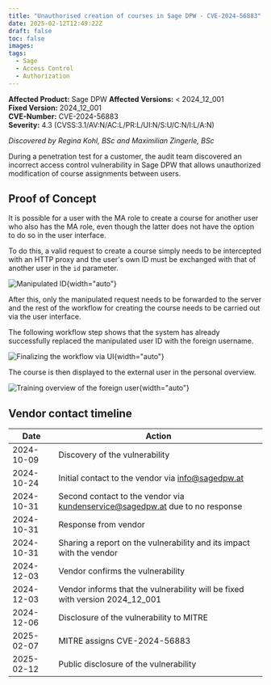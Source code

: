 ```yaml
---
title: "Unauthorised creation of courses in Sage DPW - CVE-2024-56883"
date: 2025-02-12T12:49:22Z
draft: false
toc: false
images:
tags:
  - Sage
  - Access Control
  - Authorization
---
```

<!-- These are required fields for the disclosure process -->
**Affected Product:** Sage DPW
**Affected Versions:** < 2024_12_001    
**Fixed Version:** 2024_12_001  
**CVE-Number:** CVE-2024-56883  
**Severity:** 4.3 (CVSS:3.1/AV:N/AC:L/PR:L/UI:N/S:U/C:N/I:L/A:N)

*Discovered by Regina Kohl, BSc and Maximilian Zingerle, BSc*

During a penetration test for a customer, the audit team discovered an incorrect access control vulnerability in Sage DPW that allows unauthorized modification of course assignments between users.

## Proof of Concept
It is possible for a user with the MA role to create a course for another user who also has the MA role, even though the latter does not have the option to do so in the user interface.

To do this, a valid request to create a course simply needs to be intercepted with an HTTP proxy and the user's own ID must be exchanged with that of another user in the ``id`` parameter.

![Manipulated ID](../images/CVE-2024-56883_1.png){width="auto"}

After this, only the manipulated request needs to be forwarded to the server and the rest of the workflow for creating the course needs to be carried out via the user interface.

The following workflow step shows that the system has already successfully replaced the manipulated user ID with the foreign username.

![Finalizing the workflow via UI](../images/CVE-2024-56883_2.png){width="auto"}

The course is then displayed to the external user in the personal overview.

![Training overview of the foreign user](../images/CVE-2024-56883_3.png){width="auto"}


## Vendor contact timeline 

| Date       | Action |
|------------|----------------------------|
| 2024-10-09    | Discovery of the vulnerability |
| 2024-10-24	| Initial contact to the vendor via info@sagedpw.at |
| 2024-10-31	| Second contact to the vendor via kundenservice@sagedpw.at due to no response |
| 2024-10-31	| Response from vendor |
| 2024-10-31	| Sharing a report on the vulnerability and its impact with the vendor |
| 2024-12-03	| Vendor confirms the vulnerability   |   
| 2024-12-03	| Vendor informs that the vulnerability will be fixed with version 2024_12_001 |
| 2024-12-06	| Disclosure of the vulnerability to MITRE |   
| 2025-02-07	| MITRE assigns CVE-2024-56883  |
| 2025-02-12    | Public disclosure of the vulnerability |                                                                                                                                       
